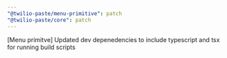 ```yaml
---
"@twilio-paste/menu-primitive": patch
"@twilio-paste/core": patch
---
```


[Menu primitve] Updated dev depenedencies to include typescript and tsx for running build scripts
